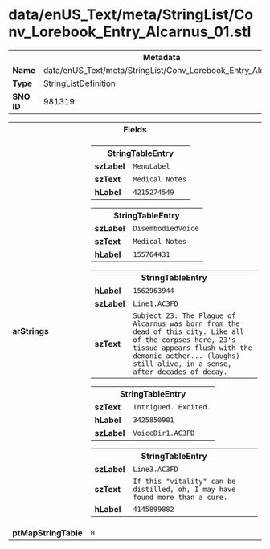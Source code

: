 <h1>data/enUS_Text/meta/StringList/Conv_Lorebook_Entry_Alcarnus_01.stl</h1><table><tr><th colspan="100%">Metadata</th></tr><tr><td><b>Name</b></td><td>data/enUS_Text/meta/StringList/Conv_Lorebook_Entry_Alcarnus_01.stl</td></tr><tr><td><b>Type</b></td><td>StringListDefinition</td></tr><tr><td><b>SNO ID</b></td><td>981319</td></tr></table>

<table><tr><th colspan="100%">Fields</th></tr><tr><td><b>arStrings</b></td><td><table><tr><th colspan="100%">StringTableEntry</th></tr><tr><td><b>szLabel</b></td><td><code>MenuLabel</code></td></tr><tr><td><b>szText</b></td><td><code>Medical Notes</code></td></tr><tr><td><b>hLabel</b></td><td><code>4215274549</code></td></tr></table>


<table><tr><th colspan="100%">StringTableEntry</th></tr><tr><td><b>szLabel</b></td><td><code>DisembodiedVoice</code></td></tr><tr><td><b>szText</b></td><td><code>Medical Notes</code></td></tr><tr><td><b>hLabel</b></td><td><code>155764431</code></td></tr></table>


<table><tr><th colspan="100%">StringTableEntry</th></tr><tr><td><b>hLabel</b></td><td><code>1562963944</code></td></tr><tr><td><b>szLabel</b></td><td><code>Line1.AC3FD</code></td></tr><tr><td><b>szText</b></td><td><code>Subject 23: The Plague of Alcarnus was born from the dead of this city. Like all of the corpses here, 23's tissue appears flush with the demonic aether... (laughs) still alive, in a sense, after decades of decay.</code></td></tr></table>


<table><tr><th colspan="100%">StringTableEntry</th></tr><tr><td><b>szText</b></td><td><code>Intrigued. Excited.</code></td></tr><tr><td><b>hLabel</b></td><td><code>3425850901</code></td></tr><tr><td><b>szLabel</b></td><td><code>VoiceDir1.AC3FD</code></td></tr></table>


<table><tr><th colspan="100%">StringTableEntry</th></tr><tr><td><b>szLabel</b></td><td><code>Line3.AC3FD</code></td></tr><tr><td><b>szText</b></td><td><code>If this "vitality" can be distilled, oh, I may have found more than a cure.</code></td></tr><tr><td><b>hLabel</b></td><td><code>4145899882</code></td></tr></table>


</td></tr><tr><td><b>ptMapStringTable</b></td><td><code>0</code></td></tr></table>

